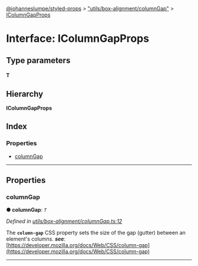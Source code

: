 [@johanneslumpe/styled-props](../README.md) > ["utils/box-alignment/columnGap"](../modules/_utils_box_alignment_columngap_.md) > [IColumnGapProps](../interfaces/_utils_box_alignment_columngap_.icolumngapprops.md)

# Interface: IColumnGapProps

## Type parameters
#### T 
## Hierarchy

**IColumnGapProps**

## Index

### Properties

* [columnGap](_utils_box_alignment_columngap_.icolumngapprops.md#columngap)

---

## Properties

<a id="columngap"></a>

###  columnGap

**● columnGap**: *`T`*

*Defined in [utils/box-alignment/columnGap.ts:12](https://github.com/johanneslumpe/styled-props/blob/3abf398/src/utils/box-alignment/columnGap.ts#L12)*

The **`column-gap`** CSS property sets the size of the gap (gutter) between an element's columns.
*__see__*: [https://developer.mozilla.org/docs/Web/CSS/column-gap](https://developer.mozilla.org/docs/Web/CSS/column-gap)

___

